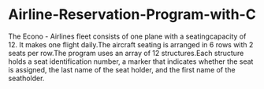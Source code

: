 # Airline-Reservation-Program-with-C

The Econo - Airlines fleet consists of one plane with a seatingcapacity of 12. It makes one flight daily.The aircraft seating is arranged in 6 rows with 2 seats per row.The program uses an array of 12 structures.Each structure holds a seat identification number, a marker that indicates whether the seat is assigned, the last name of the seat holder, and the first name of the seatholder.

